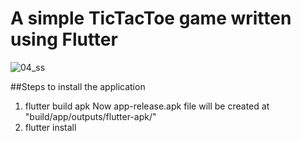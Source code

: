 # A simple TicTacToe game written using Flutter

![04_ss](https://github.com/vyshnvv/PRODIGY_AD_04/assets/77848377/10ef0381-78a7-4e73-937f-d116ff934d1e)

##Steps to install the application
1. flutter build apk
   Now app-release.apk file will be  created at "build/app/outputs/flutter-apk/"
2. flutter install
   
